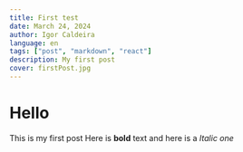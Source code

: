 ```yaml
---
title: First test
date: March 24, 2024
author: Igor Caldeira
language: en
tags: ["post", "markdown", "react"]
description: My first post
cover: firstPost.jpg
---
```


# Hello

This is my first post
Here is **bold** text and here is a _Italic one_
